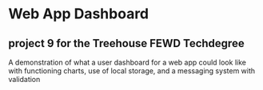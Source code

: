 # Web App Dashboard

## project 9 for the Treehouse FEWD Techdegree

A demonstration of what a user dashboard for a web app could look like with functioning charts, use of local storage, and a messaging system with validation